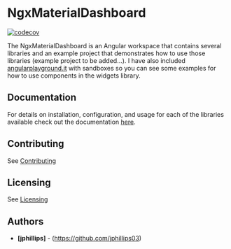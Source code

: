 # NgxMaterialDashboard

[![codecov](https://codecov.io/gh/ngx-material-dashboard/ngx-material-dashboard/branch/main/graph/badge.svg?token=UZGQII48MS)](https://codecov.io/gh/ngx-material-dashboard/ngx-material-dashboard)

The NgxMaterialDashboard is an Angular workspace that contains several libraries and an example project that demonstrates how to use those libraries (example project to be added...). I have also included [angularplayground.it](https://angularplayground.it/) with sandboxes so you can see some examples for how to use components in the widgets library.

## Documentation 
For details on installation, configuration, and usage for each of the libraries available check out the documentation [here](https://ngx-material-dashboard.github.io/ngx-material-dashboard/).

## Contributing

See [Contributing](CONTRIBUTING.md)

## Licensing

See [Licensing](LICENSE)

## Authors

* **[jphillips]** - (https://github.com/jphillips03)
